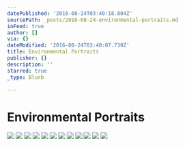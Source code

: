 ```yaml
---
datePublished: '2016-08-24T03:40:18.804Z'
sourcePath: _posts/2016-08-24-environmental-portraits.md
inFeed: true
author: []
via: {}
dateModified: '2016-08-24T03:40:07.730Z'
title: Environmental Portraits
publisher: {}
description: ''
starred: true
_type: Blurb

---
```

# Environmental Portraits
![](https://imgflo.herokuapp.com/graph/vahj1ThiexotieMo/2c1bc06a8fe1592ba8423ea6475e193a/croprotate.jpg?cropheight=5304&cropwidth=4015&degrees=0&input=https%3A%2F%2Fthe-grid-user-content.s3-us-west-2.amazonaws.com%2Fb8134fd8-eb48-4659-b027-d94907f35f05.jpg&x=0&y=0)
![](https://the-grid-user-content.s3-us-west-2.amazonaws.com/022e0a78-24ca-40a2-a1c2-ac8c776bac7b.jpg)
![](https://the-grid-user-content.s3-us-west-2.amazonaws.com/2f2680f8-ccf9-4bc2-b3fc-e841b67618ec.jpg)
![](https://the-grid-user-content.s3-us-west-2.amazonaws.com/42e715a3-f5b1-4501-90cf-70f447bcc58c.jpg)
![](https://the-grid-user-content.s3-us-west-2.amazonaws.com/0c9afb05-9107-4528-9560-593536b9012b.jpg)
![](https://the-grid-user-content.s3-us-west-2.amazonaws.com/2fca8b40-9516-45dc-b7f9-41533165271e.jpg)
![](https://the-grid-user-content.s3-us-west-2.amazonaws.com/cb0fabad-5e77-4e20-b968-1f2db2f256c3.jpg)
![](https://the-grid-user-content.s3-us-west-2.amazonaws.com/3c4c41e5-24c7-467e-9b65-93d8f7a6a234.jpg)
![](https://the-grid-user-content.s3-us-west-2.amazonaws.com/41163d99-8fab-43d5-99e0-a1c5c60886d1.jpg)
![](https://imgflo.herokuapp.com/graph/vahj1ThiexotieMo/918ede48a32bd1221d410f2feef2cb64/croprotate.jpg?cropheight=4941&cropwidth=4015&degrees=0&input=https%3A%2F%2Fthe-grid-user-content.s3-us-west-2.amazonaws.com%2Fd04320d8-df9a-4849-a713-92640f36d894.jpg&x=0&y=0)
![](https://imgflo.herokuapp.com/graph/vahj1ThiexotieMo/4a7960cdea0d56ee5fa2d702db646bd5/croprotate.jpg?cropheight=4015&cropwidth=4797&degrees=0&input=https%3A%2F%2Fthe-grid-user-content.s3-us-west-2.amazonaws.com%2Fae48b4b9-535c-4ce4-b771-5713d3d5543f.jpg&x=0&y=0)
![](https://the-grid-user-content.s3-us-west-2.amazonaws.com/dd1d925a-b9f0-4f82-975c-c9044eb1173e.jpg)